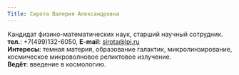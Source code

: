 ```yaml
---
Title: Сирота Валерия Александровна
---
```


Кандидат физико-математических наук, старший научный сотрудник.<br>
**тел.**: +7(499)132-6050, **E-mail**: [sirota@lpi.ru](mailto:sirota@lpi.ru)<br>
**Интересы**: темная материя, образование галактик, микролинзирование, космическое микроволновое реликтовое излучение.<br>
**Ведёт**: введение в космологию.
